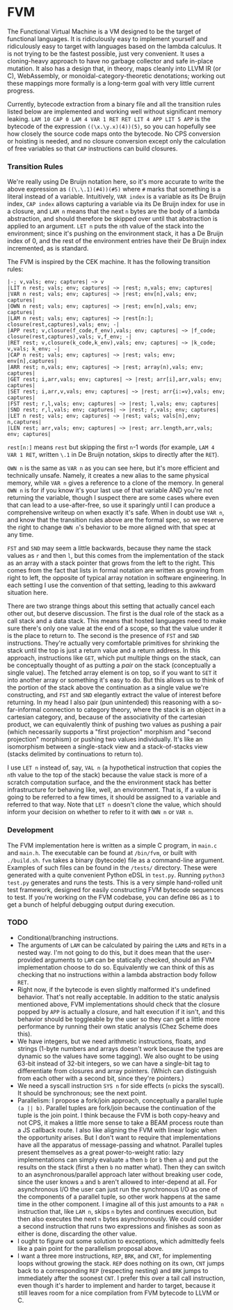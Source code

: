 # FVM

The Functional Virtual Machine is a VM designed to be the target of functional languages. It is ridiculously easy to implement yourself and ridiculously easy to target with languages based on the lambda calculus. It is not trying to be the fastest possible, just very convenient. It uses a cloning-heavy approach to have no garbage collector and safe in-place mutation. It also has a design that, in theory, maps cleanly into LLVM IR (or C), WebAssembly, or monoidal-category-theoretic denotations; working out these mappings more formally is a long-term goal with very little current progress.

Currently, bytecode extraction from a binary file and all the transition rules listed below are implemented and working well without significant memory leaking. `LAM 10 CAP 0 LAM 4 VAR 1 RET RET LIT 4 APP LIT 5 APP` is the bytecode of the expression `((\x.\y.x)(4))(5)`, so you can hopefully see how closely the source code maps onto the bytecode. No CPS conversion or hoisting is needed, and no closure conversion except only the calculation of free variables so that `CAP` instructions can build closures.

### Transition Rules

We're really using De Bruijn notation here, so it's more accurate to write the above expression as `((\.\.1)(#4))(#5)` where `#` marks that something is a literal instead of a variable. Intuitively, `VAR index` is a variable as its De Bruijn index, `CAP index` allows capturing a variable via its De Bruijn index for use in a closure, and `LAM n` means that the next `n` bytes are the body of a lambda abstraction, and should therefore be skipped over until that abstraction is applied to an argument. `LET n` puts the `n`th value of the stack into the environment; since it's pushing on the environment stack, it has a De Bruijn index of 0, and the rest of the environment entries have their De Bruijn index incremented, as is standard.

The FVM is inspired by the CEK machine. It has the following transition rules:
```
|-; v,vals; env; captures| ~> v
|LIT n rest; vals; env; captures| ~> |rest; n,vals; env; captures|
|VAR n rest; vals; env; captures| ~> |rest; env[n],vals; env; captures|
|OWN n rest; vals; env; captures| ~> |rest; env[n],vals; env; captures|
|LAM n rest; vals; env; captures| ~> |rest[n:]; closure(rest,captures),vals; env; -|
|APP rest; v,closure(f_code,f_env),vals; env; captures| ~> |f_code; closure(rest,captures),vals; v,f_env; -|
|RET rest; v,closure(k_code,k_env),vals; env; captures| ~> |k_code; v,vals; k_env; -|
|CAP n rest; vals; env; captures| ~> |rest; vals; env; env[n],captures|
|ARR rest; n,vals; env; captures| ~> |rest; array(n),vals; env; captures|
|GET rest; i,arr,vals; env; captures| ~> |rest; arr[i],arr,vals; env; captures|
|SET rest; i,arr,v,vals; env; captures| ~> |rest; arr{i:=v},vals; env; captures|
|FST rest; r,l,vals; env; captures| ~> |rest; l,vals; env; captures|
|SND rest; r,l,vals; env; captures| ~> |rest; r,vals; env; captures|
|LET n rest; vals; env; captures| ~> |rest; vals; vals[n],env; n,captures|
|LEN rest; arr,vals; env; captures| ~> |rest; arr.length,arr,vals; env; captures|
```
`rest[n:]` means `rest` but skipping the first `n`-1 words (for example, `LAM 4 VAR 1 RET`, written `\.1` in De Bruijn notation, skips to directly after the `RET`). 

`OWN n` is the same as `VAR n` as you can see here, but it's more efficient and technically unsafe. Namely, it creates a new alias to the same physical memory, while `VAR n` gives a reference to a clone of the memory. In general `OWN n` is for if you know it's your last use of that variable AND you're not returning the variable, though I suspect there are some cases where even that can lead to a use-after-free, so use it sparingly until I can produce a comprehensive writeup on when exactly it's safe. When in doubt use `VAR n`, and know that the transition rules above are the formal spec, so we reserve the right to change `OWN n`'s behavior to be more aligned with that spec at any time.

`FST` and `SND` may seem a little backwards, because they name the stack values as `r` and then `l`, but this comes from the implementation of the stack as an array with a stack pointer that grows from the left to the right. This comes from the fact that lists in formal notation are written as growing from right to left, the opposite of typical array notation in software engineering. In each setting I use the convention of that setting, leading to this awkward situation here.

There are two strange things about this setting that actually cancel each other out, but deserve discussion. The first is the dual role of the stack as a call stack and a data stack. This means that hosted languages need to make sure there's only one value at the end of a scope, so that the value under it is the place to return to. The second is the presence of `FST` and `SND` instructions. They're actually very comfortable primitives for shrinking the stack until the top is just a return value and a return address. In this approach, instructions like `GET`, which put multiple things on the stack, can be conceptually thought of as putting a *pair* on the stack (conceptually a single value). The fetched array element is on top, so if you want to `SET` it into another array or something it's easy to do. But this allows us to think of the portion of the stack above the continuation as a single value we're constructing, and `FST` and `SND` elegantly extract the value of interest before returning. In my head I also pair (pun unintended) this reasoning with a so-far-informal connection to category theory, where the stack is an object in a cartesian category, and, because of the associativity of the cartesian product, we can equivalently think of pushing two values as pushing a pair (which necessarily supports a "first projection" morphism and "second projection" morphism) or pushing two values individually. It's like an isomorphism between a single-stack view and a stack-of-stacks view (stacks delimited by continuations to return to).

I use `LET n` instead of, say, `VAL n` (a hypothetical instruction that copies the `n`th value to the top of the stack) because the value stack is more of a scratch computation surface, and the the environment stack has better infrastructure for behaving like, well, an environment. That is, if a value is going to be referred to a few times, it should be assigned to a variable and referred to that way. Note that `LET n` doesn't clone the value, which should inform your decision on whether to refer to it with `OWN n` or `VAR n`.

### Development

The FVM implementation here is written as a simple C program, in `main.c` and `main.h`. The executable can be found at `/bin/fvm`, or built with `./build.sh`. `fvm` takes a binary (bytecode) file as a command-line argument. Examples of such files can be found in the `/tests/` directory. These were generated with a quite convenient Python eDSL in `test.py`. Running `python3 test.py` generates and runs the tests. This is a very simple hand-rolled unit test framework, designed for easily constructing FVM bytecode sequences to test. If you're working on the FVM codebase, you can define `DBG` as `1` to get a bunch of helpful debugging output during execution.

### TODO
- Conditional/branching instructions.
- The arguments of `LAM` can be calculated by pairing the `LAM`s and `RET`s in a nested way. I'm not going to do this, but it does mean that the user-provided arguments to `LAM` can be statically checked, should an FVM implementation choose to do so. Equivalently we can think of this as checking that no instructions within a lambda abstraction body follow `RET`.
- Right now, if the bytecode is even slightly malformed it's undefined behavior. That's not really acceptable. In addition to the static analysis mentioned above, FVM implementations should check that the closure popped by `APP` is actually a closure, and halt execution if it isn't, and this behavior should be toggleable by the user so they can get a little more performance by running their own static analysis (Chez Scheme does this).
- We have integers, but we need arithmetic instructions, floats, and strings (1-byte numbers and arrays doesn't work because the types are dynamic so the values have some tagging). We also ought to be using 63-bit instead of 32-bit integers, so we can have a single-bit tag to differentiate from closures and array pointers. (Which can distinguish from each other with a second bit, since they're pointers.)
- We need a syscall instruction `SYS n` for side effects (`n` picks the syscall). It should be synchronous; see the next point.
- Parallelism: I propose a fork/join approach, conceptually a parallel tuple `(a || b)`. Parallel tuples are fork/join because the continuation of the tuple is the join point. I think because the FVM is both copy-heavy and not CPS, it makes a little more sense to take a BEAM process route than a JS callback route. I also like aligning the FVM with linear logic when the opportunity arises. But I don't want to require that implementations have all the apparatus of message-passing and whatnot. Parallel tuples present themselves as a great power-to-weight ratio: lazy implementations can simply evaluate `a` then `b` (or `b` then `a`) and put the results on the stack (first `a` then `b` no matter what). Then they can switch to an asynchronous/parallel approach later without breaking user code, since the user knows `a` and `b` aren't allowed to inter-depend at all. For asynchronous I/O the user can just run the synchronous I/O as one of the components of a parallel tuple, so other work happens at the same time in the other component. I imagine all of this just amounts to a `PAR n` instruction that, like `LAM n`, skips `n` bytes and continues execution, but then also executes the next `n` bytes asynchronously. We could consider a second instruction that runs two expressions and finishes as soon as either is done, discarding the other value.
- I ought to figure out some solution to exceptions, which admittedly feels like a pain point for the parallelism proposal above.
- I want a three more instructions, `REP`, `BRK`, and `CNT`, for implementing loops without growing the stack. `REP` does nothing on its own, `CNT` jumps back to a corresponding `REP` (respecting nesting) and `BRK` jumps to immediately after the soonest `CNT`. I prefer this over a tail call instruction, even though it's harder to implement and harder to target, because it still leaves room for a nice compilation from FVM bytecode to LLVM or C.

